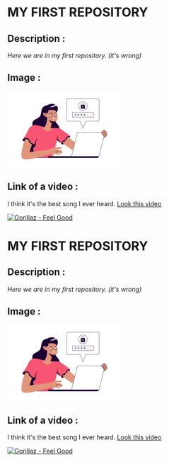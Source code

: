 # **MY FIRST REPOSITORY**

## **Description :**

*Here we are in my first repository. (it's wrong)*

## **Image :**
![Madame qui sécurise ses mots de passe](./assets//password_security.png)

## **Link of a video :**

I think it's the best song I ever heard.
[Look this video](https://www.youtube.com/watch?v=HyHNuVaZJ-k)

[![Gorillaz - Feel Good](http://img.youtube.com/vi/HyHNuVaZJ-k/0.jpg)](http://www.youtube.com/watch?v=HyHNuVaZJ-k)

# **MY FIRST REPOSITORY**

## **Description :**

*Here we are in my first repository. (it's wrong)*

## **Image :**
![Madame qui sécurise ses mots de passe](./assets//password_security.png)

## **Link of a video :**

I think it's the best song I ever heard.
[Look this video](https://www.youtube.com/watch?v=HyHNuVaZJ-k)

[![Gorillaz - Feel Good](http://img.youtube.com/vi/HyHNuVaZJ-k/0.jpg)](http://www.youtube.com/watch?v=HyHNuVaZJ-k)
